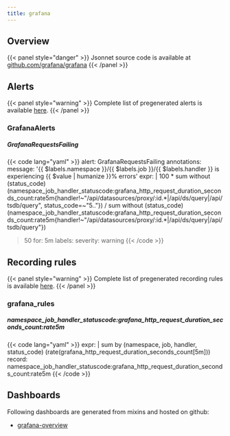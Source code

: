 ```yaml
---
title: grafana
---
```


## Overview



{{< panel style="danger" >}}
Jsonnet source code is available at [github.com/grafana/grafana](https://github.com/grafana/grafana/tree/master/grafana-mixin)
{{< /panel >}}

## Alerts

{{< panel style="warning" >}}
Complete list of pregenerated alerts is available [here](https://github.com/monitoring-mixins/website/blob/master/assets/grafana/alerts.yaml).
{{< /panel >}}

### GrafanaAlerts

##### GrafanaRequestsFailing

{{< code lang="yaml" >}}
alert: GrafanaRequestsFailing
annotations:
  message: '{{ $labels.namespace }}/{{ $labels.job }}/{{ $labels.handler }} is experiencing
    {{ $value | humanize }}% errors'
expr: |
  100 * sum without (status_code) (namespace_job_handler_statuscode:grafana_http_request_duration_seconds_count:rate5m{handler!~"/api/datasources/proxy/:id.*|/api/ds/query|/api/tsdb/query", status_code=~"5.."})
  /
  sum without (status_code) (namespace_job_handler_statuscode:grafana_http_request_duration_seconds_count:rate5m{handler!~"/api/datasources/proxy/:id.*|/api/ds/query|/api/tsdb/query"})
  > 50
for: 5m
labels:
  severity: warning
{{< /code >}}
 
## Recording rules

{{< panel style="warning" >}}
Complete list of pregenerated recording rules is available [here](https://github.com/monitoring-mixins/website/blob/master/assets/grafana/rules.yaml).
{{< /panel >}}

### grafana_rules

##### namespace_job_handler_statuscode:grafana_http_request_duration_seconds_count:rate5m

{{< code lang="yaml" >}}
expr: |
  sum by (namespace, job, handler, status_code) (rate(grafana_http_request_duration_seconds_count[5m]))
record: namespace_job_handler_statuscode:grafana_http_request_duration_seconds_count:rate5m
{{< /code >}}
 
## Dashboards
Following dashboards are generated from mixins and hosted on github:


- [grafana-overview](https://github.com/monitoring-mixins/website/blob/master/assets/grafana/dashboards/grafana-overview.json)
